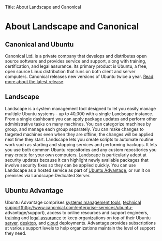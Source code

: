 Title: About Landscape and Canonical

# About Landscape and Canonical

## Canonical and Ubuntu

Canonical Ltd. is a private company that develops and distributes open source
software and provides service and support, along with training, certification,
and legal assurance. Its primary product is Ubuntu, a free, open source Linux
distribution that runs on both client and server computers. Canonical releases
new versions of Ubuntu twice a year. [Read more about the latest
release][ubuntu].

## Landscape

Landscape is a system management tool designed to let you easily manage
multiple Ubuntu systems - up to 40,000 with a single Landscape instance. From
a single dashboard you can apply package updates and perform other
administrative tasks on many machines. You can categorize machines by group,
and manage each group separately. You can make changes to targeted machines
even when they are offline; the changes will be applied next time they start.
Landscape lets you create scripts to automate routine work such as starting
and stopping services and performing backups. It lets you use both common
Ubuntu repositories and any custom repositories you may create for your own
computers. Landscape is particularly adept at security updates because it can
highlight newly available packages that involve security fixes so they can be
applied quickly. You can use Landscape as a hosted service as part of [Ubuntu
Advantage][ua], or run it on premises via Landscape Dedicated Server.

## Ubuntu Advantage

Ubuntu Advantage comprises [systems management tools][sysman], [technical
support][techsupport](http://www.canonical.com/enterprise-services/ubuntu-
advantage/support), access to online resources and support
engineers, [training][training] and [legal assurance][assurance] to
keep organizations on top of their Ubuntu [server][server], [desktop][desktop],
and [cloud][cloud] deployments. Advantage provides subscriptions at various
support levels to help organizations maintain the level of support they need.

[ubuntu]: https://www.ubuntu.com/desktop
[ua]: http://shop.canonical.com/index.php?cPath=41
[sysman]: https://www.canonical.com/services
[techsupport]: https://www.ubuntu.com/support/plans-and-pricing
[training]: https://www.ubuntu.com/cloud/training
[assurance]: https://www.ubuntu.com/legal/ubuntu-advantage/assurance
[server]: https://www.ubuntu.com/support/plans-and-pricing#ubuntu-advantage-for-servers
[desktop]: https://www.ubuntu.com/support/plans-and-pricing#ubuntu-advantage-desktop
[cloud]: https://www.ubuntu.com/support/plans-and-pricing#ubuntu-advantage-for-clouds
